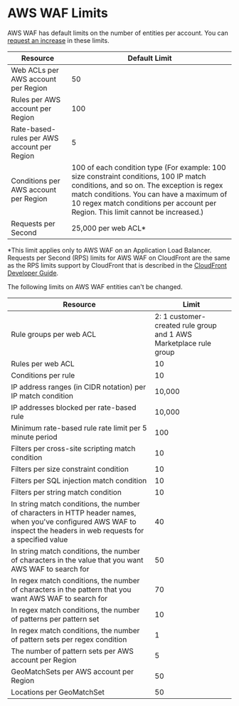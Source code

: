 # AWS WAF Limits<a name="limits"></a>

AWS WAF has default limits on the number of entities per account\. You can [request an increase](https://console.aws.amazon.com/support/home#/case/create?issueType=service-limit-increase&limitType=service-code-waf) in these limits\.


| Resource | Default Limit | 
| --- | --- | 
| Web ACLs per AWS account per Region | 50 | 
| Rules per AWS account per Region | 100 | 
| Rate\-based\-rules per AWS account per Region | 5 | 
| Conditions per AWS account per Region | 100 of each condition type \(For example: 100 size constraint conditions, 100 IP match conditions, and so on\. The exception is regex match conditions\. You can have a maximum of 10 regex match conditions per account per Region\. This limit cannot be increased\.\) | 
| Requests per Second | 25,000 per web ACL\* | 

\*This limit applies only to AWS WAF on an Application Load Balancer\. Requests per Second \(RPS\) limits for AWS WAF on CloudFront are the same as the RPS limits support by CloudFront that is described in the [CloudFront Developer Guide](http://docs.aws.amazon.com/AmazonCloudFront/latest/DeveloperGuide/cloudfront-limits.html)\.

The following limits on AWS WAF entities can't be changed\.


| Resource | Limit | 
| --- | --- | 
| Rule groups per web ACL | 2: 1 customer\-created rule group and 1 AWS Marketplace rule group | 
| Rules per web ACL | 10 | 
| Conditions per rule | 10 | 
| IP address ranges \(in CIDR notation\) per IP match condition | 10,000 | 
| IP addresses blocked per rate\-based rule | 10,000 | 
| Minimum rate\-based rule rate limit per 5 minute period | 100 | 
| Filters per cross\-site scripting match condition | 10 | 
| Filters per size constraint condition | 10 | 
| Filters per SQL injection match condition | 10 | 
| Filters per string match condition | 10 | 
| In string match conditions, the number of characters in HTTP header names, when you've configured AWS WAF to inspect the headers in web requests for a specified value | 40 | 
| In string match conditions, the number of characters in the value that you want AWS WAF to search for | 50 | 
| In regex match conditions, the number of characters in the pattern that you want AWS WAF to search for | 70 | 
| In regex match conditions, the number of patterns per pattern set | 10 | 
| In regex match conditions, the number of pattern sets per regex condition | 1 | 
| The number of pattern sets per AWS account per Region | 5 | 
| GeoMatchSets per AWS account per Region | 50 | 
| Locations per GeoMatchSet | 50 | 